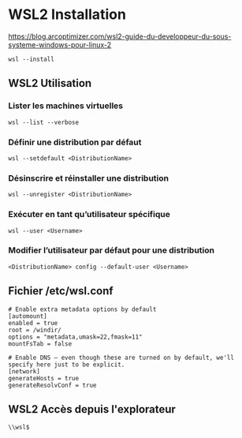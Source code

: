 # WSL2 Installation
https://blog.arcoptimizer.com/wsl2-guide-du-developpeur-du-sous-systeme-windows-pour-linux-2

```
wsl --install
```

## WSL2 Utilisation

### Lister les machines virtuelles

```
wsl --list --verbose
```

### Définir une distribution par défaut

```
wsl --setdefault <DistributionName>
```

### Désinscrire et réinstaller une distribution

```
wsl --unregister <DistributionName>
```

### Exécuter en tant qu’utilisateur spécifique

```
wsl --user <Username>
```

### Modifier l’utilisateur par défaut pour une distribution

```
<DistributionName> config --default-user <Username>
```

## Fichier /etc/wsl.conf

```
# Enable extra metadata options by default
[automount]
enabled = true
root = /windir/
options = "metadata,umask=22,fmask=11"
mountFsTab = false

# Enable DNS – even though these are turned on by default, we'll specify here just to be explicit.
[network]
generateHosts = true
generateResolvConf = true
```

## WSL2 Accès depuis l'explorateur

```
\\wsl$
```
